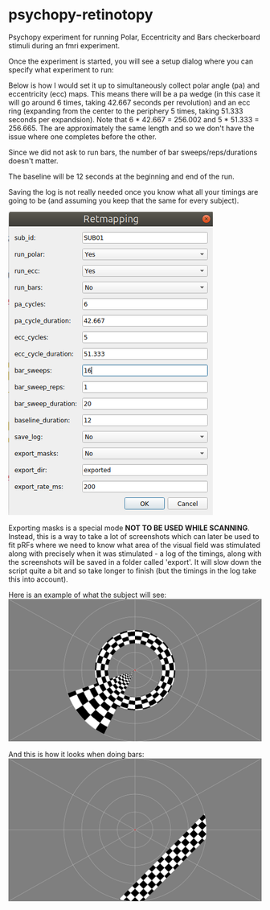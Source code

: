 # psychopy-retinotopy
Psychopy experiment for running Polar, Eccentricity and Bars checkerboard
stimuli during an fmri experiment.

Once the experiment is started, you will see a setup dialog where you can
specify what experiment to run:

Below is how I would set it up to simultaneously collect polar angle (pa) and
eccentricity (ecc) maps. This means there will be a pa wedge (in this case it
will go around 6 times, taking 42.667 seconds per revolution) and an ecc ring
(expanding from the center to the periphery 5 times, taking 51.333 seconds
per expandsion). Note that 6 * 42.667 = 256.002 and 5 * 51.333 = 256.665. The
are approximately the same length and so we don't have the issue where one
completes before the other.

Since we did not ask to run bars, the number of bar sweeps/reps/durations
doesn't matter.

The baseline will be 12 seconds at the beginning and end of the run.

Saving the log is not really needed once you know what all your timings are
going to be (and assuming you keep that the same for every subject).

![setup_dialogue](images/setup_dialogue.png)

Exporting masks is a special mode **NOT TO BE USED WHILE SCANNING**. Instead,
this is a way to take a lot of screenshots which can later be used to fit pRFs
where we need to know what area of the visual field was stimulated along with
precisely when it was stimulated - a log of the timings, along with the
screenshots will be saved in a folder called 'export'. It will slow down the
script quite a bit and so take longer to finish (but the timings in the log
take this into account).

Here is an example of what the subject will see:
![pa_ecc_ex](images/pa_ecc_ex.png)

And this is how it looks when doing bars:
![bar_ex](images/bar_ex.png)

